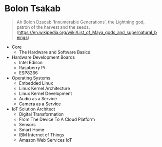 # Bolon Tsakab

> Ah Bolon Dzacab 'Innumerable Generations', the Lightning god, patron of the harvest and the seeds. (https://en.wikipedia.org/wiki/List_of_Maya_gods_and_supernatural_beings)

- Core
  - The Hardware and Software Basics
- Hardware Development Boards
  - Intel Edison
  - Raspberry Pi
  - ESP8266
- Operating Systems
  - Embedded Linux
  - Linux Kernel Architecture
  - Linux Kernel Development
  - Audio as a Service
  - Camera as a Service
- IoT Solution Architect
  - Digital Transformation
  - From The Device To A Cloud Platform
  - Sensors
  - Smart Home
  - IBM Internet of Things
  - Amazon Web Services IoT
